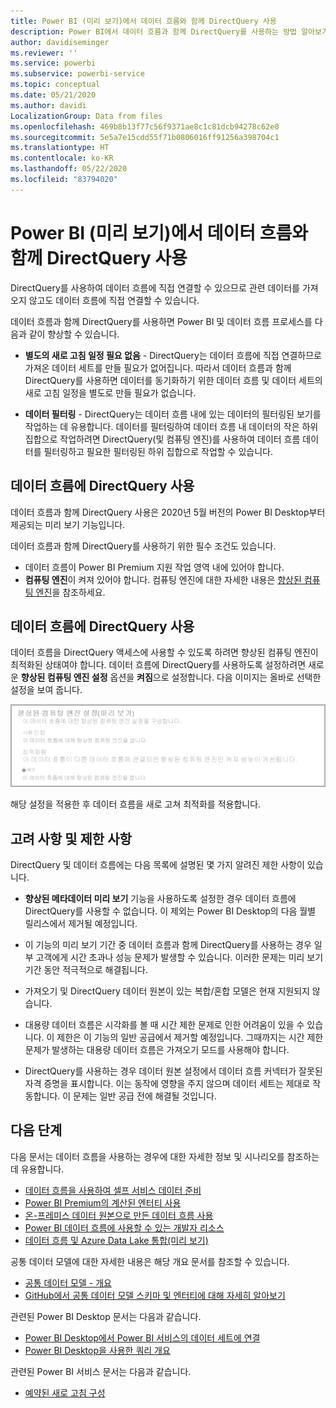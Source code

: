 ```yaml
---
title: Power BI (미리 보기)에서 데이터 흐름와 함께 DirectQuery 사용
description: Power BI에서 데이터 흐름과 함께 DirectQuery를 사용하는 방법 알아보기
author: davidiseminger
ms.reviewer: ''
ms.service: powerbi
ms.subservice: powerbi-service
ms.topic: conceptual
ms.date: 05/21/2020
ms.author: davidi
LocalizationGroup: Data from files
ms.openlocfilehash: 469b8b13f77c56f9371ae8c1c81dcb94278c62e0
ms.sourcegitcommit: 5e5a7e15cdd55f71b0806016ff91256a398704c1
ms.translationtype: HT
ms.contentlocale: ko-KR
ms.lasthandoff: 05/22/2020
ms.locfileid: "83794020"
---
```

# <a name="use-directquery-with-dataflows-in-power-bi-preview"></a>Power BI (미리 보기)에서 데이터 흐름와 함께 DirectQuery 사용

DirectQuery를 사용하여 데이터 흐름에 직접 연결할 수 있으므로 관련 데이터를 가져오지 않고도 데이터 흐름에 직접 연결할 수 있습니다. 

데이터 흐름과 함께 DirectQuery를 사용하면 Power BI 및 데이터 흐름 프로세스를 다음과 같이 향상할 수 있습니다.

* **별도의 새로 고침 일정 필요 없음** - DirectQuery는 데이터 흐름에 직접 연결하므로 가져온 데이터 세트를 만들 필요가 없어집니다. 따라서 데이터 흐름과 함께 DirectQuery를 사용하면 데이터를 동기화하기 위한 데이터 흐름 및 데이터 세트의 새로 고침 일정을 별도로 만들 필요가 없습니다.

* **데이터 필터링** - DirectQuery는 데이터 흐름 내에 있는 데이터의 필터링된 보기를 작업하는 데 유용합니다. 데이터를 필터링하여 데이터 흐름 내 데이터의 작은 하위 집합으로 작업하려면 DirectQuery(및 컴퓨팅 엔진)를 사용하여 데이터 흐름 데이터를 필터링하고 필요한 필터링된 하위 집합으로 작업할 수 있습니다.


## <a name="using-directquery-for-dataflows"></a>데이터 흐름에 DirectQuery 사용

데이터 흐름과 함께 DirectQuery 사용은 2020년 5월 버전의 Power BI Desktop부터 제공되는 미리 보기 기능입니다. 

데이터 흐름과 함께 DirectQuery를 사용하기 위한 필수 조건도 있습니다.

* 데이터 흐름이 Power BI Premium 지원 작업 영역 내에 있어야 합니다.
* **컴퓨팅 엔진**이 켜져 있어야 합니다. 컴퓨팅 엔진에 대한 자세한 내용은 [향상된 컴퓨팅 엔진](service-dataflows-enhanced-compute-engine.md)을 참조하세요.

## <a name="enable-directquery-for-dataflows"></a>데이터 흐름에 DirectQuery 사용

데이터 흐름을 DirectQuery 액세스에 사용할 수 있도록 하려면 향상된 컴퓨팅 엔진이 최적화된 상태여야 합니다. 데이터 흐름에 DirectQuery를 사용하도록 설정하려면 새로운 **향상된 컴퓨팅 엔진 설정** 옵션을 **켜짐**으로 설정합니다. 다음 이미지는 올바로 선택한 설정을 보여 줍니다.

![데이터 흐름에 향상된 컴퓨팅 엔진 사용](media/service-dataflows-directquery/dataflows-directquery-01.png)

해당 설정을 적용한 후 데이터 흐름을 새로 고쳐 최적화를 적용합니다. 


## <a name="considerations-and-limitations"></a>고려 사항 및 제한 사항

DirectQuery 및 데이터 흐름에는 다음 목록에 설명된 몇 가지 알려진 제한 사항이 있습니다.

* **향상된 메타데이터 미리 보기** 기능을 사용하도록 설정한 경우 데이터 흐름에 DirectQuery를 사용할 수 없습니다. 이 제외는 Power BI Desktop의 다음 월별 릴리스에서 제거될 예정입니다.

* 이 기능의 미리 보기 기간 중 데이터 흐름과 함께 DirectQuery를 사용하는 경우 일부 고객에게 시간 초과나 성능 문제가 발생할 수 있습니다. 이러한 문제는 미리 보기 기간 동안 적극적으로 해결됩니다.

* 가져오기 및 DirectQuery 데이터 원본이 있는 복합/혼합 모델은 현재 지원되지 않습니다.

* 대용량 데이터 흐름은 시각화를 볼 때 시간 제한 문제로 인한 어려움이 있을 수 있습니다. 이 제한은 이 기능의 일반 공급에서 제거할 예정입니다. 그때까지는 시간 제한 문제가 발생하는 대용량 데이터 흐름은 가져오기 모드를 사용해야 합니다.

* DirectQuery를 사용하는 경우 데이터 원본 설정에서 데이터 흐름 커넥터가 잘못된 자격 증명을 표시합니다. 이는 동작에 영향을 주지 않으며 데이터 세트는 제대로 작동합니다. 이 문제는 일반 공급 전에 해결될 것입니다.



## <a name="next-steps"></a>다음 단계

다음 문서는 데이터 흐름을 사용하는 경우에 대한 자세한 정보 및 시나리오를 참조하는 데 유용합니다.

* [데이터 흐름을 사용하여 셀프 서비스 데이터 준비](service-dataflows-overview.md)
* [Power BI Premium의 계산된 엔터티 사용](service-dataflows-computed-entities-premium.md)
* [온-프레미스 데이터 원본으로 만든 데이터 흐름 사용](service-dataflows-on-premises-gateways.md)
* [Power BI 데이터 흐름에 사용할 수 있는 개발자 리소스](service-dataflows-developer-resources.md)
* [데이터 흐름 및 Azure Data Lake 통합(미리 보기)](service-dataflows-azure-data-lake-integration.md)

공통 데이터 모델에 대한 자세한 내용은 해당 개요 문서를 참조할 수 있습니다.
* [공통 데이터 모델 - 개요 ](https://docs.microsoft.com/powerapps/common-data-model/overview)
* [GitHub에서 공통 데이터 모델 스키마 및 엔터티에 대해 자세히 알아보기](https://github.com/Microsoft/CDM)

관련된 Power BI Desktop 문서는 다음과 같습니다.

* [Power BI Desktop에서 Power BI 서비스의 데이터 세트에 연결](../connect-data/desktop-report-lifecycle-datasets.md)
* [Power BI Desktop을 사용한 쿼리 개요](desktop-query-overview.md)

관련된 Power BI 서비스 문서는 다음과 같습니다.
* [예약된 새로 고침 구성](../connect-data/refresh-scheduled-refresh.md)
